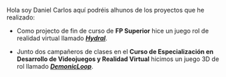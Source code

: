 Hola soy Daniel Carlos aquí podréis alhunos de los proyectos que he realizado:

- Como projecto de fin de curso de **FP Superior** hice un juego rol de realidad virtual llamado [***Hydral***](https://drive.google.com/file/d/1QYsRYVTInY0ei3QgjIYc-ODqcODw-H5k/view?usp=sharing).

- Junto dos campañeros de clases en el **Curso de Especialización en Desarrollo de Videojuegos y Realidad Virtual** hicimos un juego 3D de rol llamado [***DemonicLoop***](https://www.youtube.com/watch?v=hN7WuuF8fKI).


<!---
DaniCMV/DaniCMV is a ✨ special ✨ repository because its `README.md` (this file) appears on your GitHub profile.
You can click the Preview link to take a look at your changes.
--->
